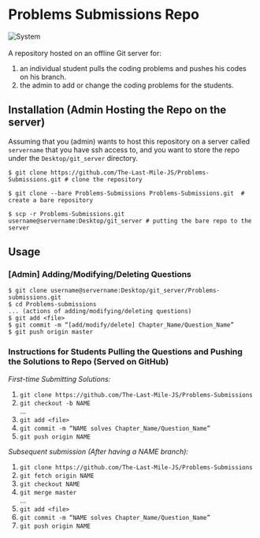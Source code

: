 # Problems Submissions Repo
![System](https://img.shields.io/badge/system-git-blue.svg?logo=github)</br></br>
A repository hosted on an offline Git server for:
1. an individual student pulls the coding problems and pushes his codes on his branch.
2. the admin to add or change the coding problems for the students.

## Installation (Admin Hosting the Repo on the server)
Assuming that you (admin) wants to host this repository on a server called `servername` that you have ssh access to, and you want to store the repo under the `Desktop/git_server` directory.
```console
$ git clone https://github.com/The-Last-Mile-JS/Problems-Submissions.git # clone the repository

$ git clone --bare Problems-Submissions Problems-Submissions.git  # create a bare repository

$ scp -r Problems-Submissions.git username@servername:Desktop/git_server # putting the bare repo to the server
```

## Usage
### [Admin] Adding/Modifying/Deleting Questions
```console
$ git clone username@servername:Desktop/git_server/Problems-submissions.git
$ cd Problems-submissions
... (actions of adding/modifying/deleting questions)
$ git add <file>
$ git commit -m “[add/modify/delete] Chapter_Name/Question_Name”
$ git push origin master
```

### Instructions for Students Pulling the Questions and Pushing the Solutions to Repo (Served on GitHub)

*First-time Submitting Solutions:*
1. `git clone https://github.com/The-Last-Mile-JS/Problems-Submissions`
2. `git checkout -b NAME`</br>
…
3.  `git add <file>`
4.  `git commit -m “NAME solves Chapter_Name/Question_Name”`
5.  `git push origin NAME`

*Subsequent submission (After having a NAME branch):*
1. `git clone https://github.com/The-Last-Mile-JS/Problems-Submissions`
2. `git fetch origin NAME`
3. `git checkout NAME`
4. `git merge master`</br>
…
5.  `git add <file>`
6.  `git commit -m “NAME solves Chapter_Name/Question_Name”`
7.  `git push origin NAME`
